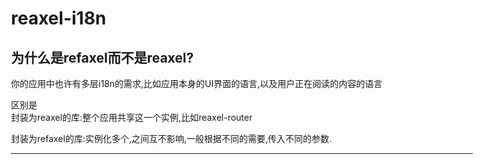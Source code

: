 # reaxel-i18n


## 为什么是refaxel而不是reaxel?
你的应用中也许有多层i18n的需求,比如应用本身的UI界面的语言,以及用户正在阅读的内容的语言

区别是  
封装为reaxel的库:整个应用共享这一个实例,比如reaxel-router  

封装为refaxel的库:实例化多个,之间互不影响,一般根据不同的需要,传入不同的参数.









---

  
  
  
  
  
  
  
  
  
  
  
  
  
<style>
html{
	overflow: scroll;
	padding : 0;
	
}
body{
	max-width: 77%;
	overflow : scroll;
	margin: 0 1em;
}
</style>
